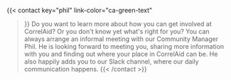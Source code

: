 ---
---
{{< contact
    key="phil"
    link-color="ca-green-text"
>}}
Do you want to learn more about how you can get involved at CorrelAid? Or you don't know yet what's right for you? You can always arrange an informal meeting with our Community Manager Phil. He is looking forward to meeting you, sharing more information with you and finding out where your place in CorrelAid can be. He also happily adds you to our Slack channel, where our daily communication happens.
{{< /contact >}}

